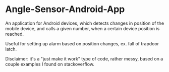 Angle-Sensor-Android-App
========================

An application for Android devices, which detects changes in position of the mobile device, and calls a given number, when a certain device position is reached. 

Useful for setting up alarm based on position changes, ex. fall of trapdoor latch.

Disclaimer: it's a "just make it work" type of code, rather messy, based on a couple examples I found on stackoverflow.


